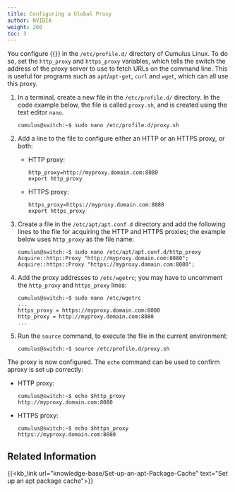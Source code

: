 ```yaml
---
title: Configuring a Global Proxy
author: NVIDIA
weight: 260
toc: 3
---
```

You configure {{<exlink url="https://wiki.archlinux.org/index.php/proxy_settings" text="global HTTP and HTTPS proxies">}} in the `/etc/profile.d/` directory of Cumulus Linux. To do so, set the `http_proxy` and `https_proxy` variables, which tells the switch the address of the proxy server to use to fetch URLs on the command line. This is useful for programs such as `apt`/`apt-get`, `curl` and `wget`, which can all use this proxy.

1. In a terminal, create a new file in the `/etc/profile.d/` directory. In the code example below, the file is called `proxy.sh`, and is created using the text editor `nano`.

    ```
    cumulus@switch:~$ sudo nano /etc/profile.d/proxy.sh
    ```

2. Add a line to the file to configure either an HTTP or an HTTPS proxy, or both:

    - HTTP proxy:

        ```
        http_proxy=http://myproxy.domain.com:8080
        export http_proxy
        ```

    - HTTPS proxy:

        ```
        https_proxy=https://myproxy.domain.com:8080
        export https_proxy
        ```

3. Create a file in the `/etc/apt/apt.conf.d` directory and add the following lines to the file for acquiring the HTTP and HTTPS proxies; the example below uses `http_proxy` as the file name:

    ```
    cumulus@switch:~$ sudo nano /etc/apt/apt.conf.d/http_proxy
    Acquire::http::Proxy "http://myproxy.domain.com:8080";
    Acquire::https::Proxy "https://myproxy.domain.com:8080";
    ```

4. Add the proxy addresses to `/etc/wgetrc`; you may have to uncomment the `http_proxy` and `https_proxy` lines:

    ```
    cumulus@switch:~$ sudo nano /etc/wgetrc
    ...
    https_proxy = https://myproxy.domain.com:8080
    http_proxy = http://myproxy.domain.com:8080
    ...
    ```

5. Run the `source` command, to execute the file in the current environment:

    ```
    cumulus@switch:~$ source /etc/profile.d/proxy.sh
    ```

The proxy is now configured. The `echo` command can be used to confirm aproxy is set up correctly:

- HTTP proxy:

    ```
    cumulus@switch:~$ echo $http_proxy
    http://myproxy.domain.com:8080
    ```

- HTTPS proxy:

    ```
    cumulus@switch:~$ echo $https_proxy
    https://myproxy.domain.com:8080
    ```

## Related Information

{{<kb_link url="knowledge-base/Set-up-an-apt-Package-Cache" text="Set up an apt package cache">}}
